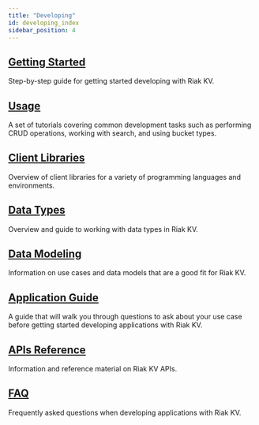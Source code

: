 ```yaml
---
title: "Developing"
id: developing_index
sidebar_position: 4
---
```


[getting started]: ./getting-started/index.md

[usage index]: ./usage/index.md

[client libraries]: ./client-libraries.md

[dev data types]: ./data-types/index.md

[dev data modeling]: ../learn/use-cases.md

[apps index]: ./app-guide/index.md

[dev api index]: ./api/index.md

[dev faq]: ./faq.md

## [Getting Started][getting started]

Step-by-step guide for getting started developing with Riak KV.

## [Usage][usage index]

A set of tutorials covering common development tasks such as performing CRUD operations, working with search, and using bucket types.

## [Client Libraries][client libraries]

Overview of client libraries for a variety of programming languages and environments.

## [Data Types][dev data types]

Overview and guide to working with data types in Riak KV.

## [Data Modeling][dev data modeling]

Information on use cases and data models that are a good fit for Riak KV. 

## [Application Guide][apps index]

A guide that will walk you through questions to ask about your use case before getting started developing applications with Riak KV.

## [APIs Reference][dev api index]

Information and reference material on Riak KV APIs.

## [FAQ][dev faq]

Frequently asked questions when developing applications with Riak KV.
